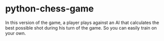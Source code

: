 # python-chess-game
In this version of the game, a player plays against an AI that calculates the best possible shot during his turn of the game. So you can easily train on your own.
